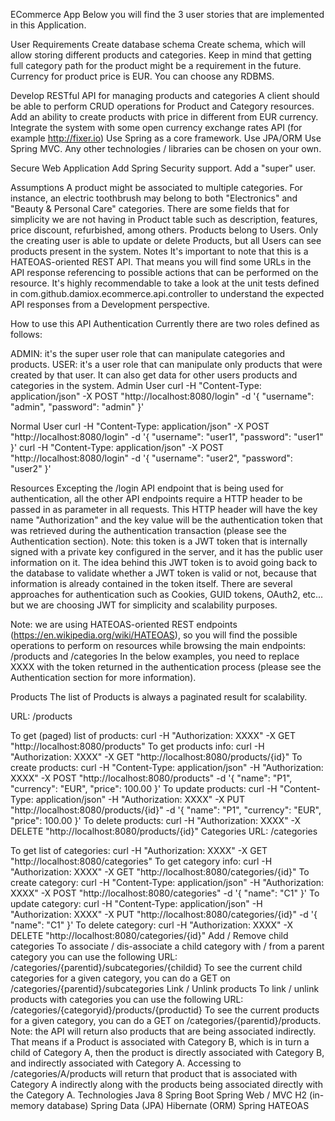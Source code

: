 ECommerce App
Below you will find the 3 user stories that are implemented in this Application.

User Requirements
Create database schema
Create schema, which will allow storing different products and categories. Keep in mind that getting full category path for the product might be a requirement in the future. Currency for product price is EUR. You can choose any RDBMS.

Develop RESTful API for managing products and categories
A client should be able to perform CRUD operations for Product and Category resources. Add an ability to create products with price in different from EUR currency. Integrate the system with some open currency exchange rates API (for example http://fixer.io) Use Spring as a core framework. Use JPA/ORM Use Spring MVC. Any other technologies / libraries can be chosen on your own.

Secure Web Application
Add Spring Security support. Add a "super" user.

Assumptions
A product might be associated to multiple categories. For instance, an electric toothbrush may belong to both "Electronics" and "Beauty & Personal Care" categories.
There are some fields that for simplicity we are not having in Product table such as description, features, price discount, refurbished, among others.
Products belong to Users. Only the creating user is able to update or delete Products, but all Users can see products present in the system.
Notes
It's important to note that this is a HATEOAS-oriented REST API. That means you will find some URLs in the API response referencing to possible actions that can be performed on the resource. It's highly recommendable to take a look at the unit tests defined in com.github.damiox.ecommerce.api.controller to understand the expected API responses from a Development perspective.

How to use this API
Authentication
Currently there are two roles defined as follows:

ADMIN: it's the super user role that can manipulate categories and products.
USER: it's a user role that can manipulate only products that were created by that user. It can also get data for other users products and categories in the system.
Admin User
curl -H "Content-Type: application/json" -X POST "http://localhost:8080/login" -d '{ "username": "admin", "password": "admin" }'

Normal User
curl -H "Content-Type: application/json" -X POST "http://localhost:8080/login" -d '{ "username": "user1", "password": "user1" }' curl -H "Content-Type: application/json" -X POST "http://localhost:8080/login" -d '{ "username": "user2", "password": "user2" }'

Resources
Excepting the /login API endpoint that is being used for authentication, all the other API endpoints require a HTTP header to be passed in as parameter in all requests. This HTTP header will have the key name "Authorization" and the key value will be the authentication token that was retrieved during the authentication transaction (please see the Authentication section). Note: this token is a JWT token that is internally signed with a private key configured in the server, and it has the public user information on it. The idea behind this JWT token is to avoid going back to the database to validate whether a JWT token is valid or not, because that information is already contained in the token itself. There are several approaches for authentication such as Cookies, GUID tokens, OAuth2, etc... but we are choosing JWT for simplicity and scalability purposes.

Note: we are using HATEOAS-oriented REST endpoints (https://en.wikipedia.org/wiki/HATEOAS), so you will find the possible operations to perform on resources while browsing the main endpoints: /products and /categories In the below examples, you need to replace XXXX with the token returned in the authentication process (please see the Authentication section for more information).

Products
The list of Products is always a paginated result for scalability.

URL: /products

To get (paged) list of products: curl -H "Authorization: XXXX" -X GET "http://localhost:8080/products"
To get products info: curl -H "Authorization: XXXX" -X GET "http://localhost:8080/products/{id}"
To create products: curl -H "Content-Type: application/json" -H "Authorization: XXXX" -X POST "http://localhost:8080/products"  -d '{ "name": "P1", "currency": "EUR", "price": 100.00 }'
To update products: curl -H "Content-Type: application/json" -H "Authorization: XXXX" -X PUT "http://localhost:8080/products/{id}" -d '{ "name": "P1", "currency": "EUR", "price": 100.00 }'
To delete products: curl -H "Authorization: XXXX" -X DELETE "http://localhost:8080/products/{id}"
Categories
URL: /categories

To get list of categories: curl -H "Authorization: XXXX" -X GET "http://localhost:8080/categories"
To get category info: curl -H "Authorization: XXXX" -X GET "http://localhost:8080/categories/{id}"
To create category: curl -H "Content-Type: application/json" -H "Authorization: XXXX" -X POST "http://localhost:8080/categories"  -d '{ "name": "C1" }'
To update category: curl -H "Content-Type: application/json" -H "Authorization: XXXX" -X PUT "http://localhost:8080/categories/{id}" -d '{ "name": "C1" }'
To delete category: curl -H "Authorization: XXXX" -X DELETE "http://localhost:8080/categories/{id}"
Add / Remove child categories
To associate / dis-associate a child category with / from a parent category you can use the following URL: /categories/{parentid}/subcategories/{childid}
To see the current child categories for a given category, you can do a GET on /categories/{parentid}/subcategories
Link / Unlink products
To link / unlink products with categories you can use the following URL: /categories/{categoryid}/products/{productid}
To see the current products for a given category, you can do a GET on /categories/{parentid}/products. Note: the API will return also products that are being associated indirectly. That means if a Product is associated with Category B, which is in turn a child of Category A, then the product is directly associated with Category B, and indirectly associated with Category A. Accessing to /categories/A/products will return that product that is associated with Category A indirectly along with the products being associated directly with the Category A.
Technologies
Java 8
Spring Boot
Spring Web / MVC
H2 (in-memory database)
Spring Data (JPA)
Hibernate (ORM)
Spring HATEOAS
